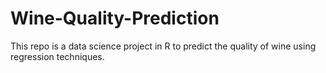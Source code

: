 # Wine-Quality-Prediction
This repo is a data science project in R to predict the quality of wine using regression techniques.
